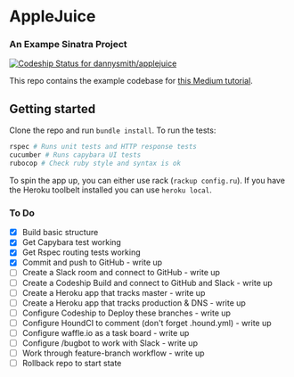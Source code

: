 # AppleJuice
### An Exampe Sinatra Project

[ ![Codeship Status for dannysmith/applejuice](https://codeship.com/projects/512b0fd0-8be2-0133-9aa6-5ed2a6e67545/status?branch=master)](https://codeship.com/projects/123833)

This repo contains the example codebase for [this Medium tutorial](#).

## Getting started

Clone the repo and run `bundle install`. To run the tests:

```bash
rspec # Runs unit tests and HTTP response tests
cucumber # Runs capybara UI tests
rubocop # Check ruby style and syntax is ok
```

To spin the app up, you can either use rack (`rackup config.ru`). If you have the Heroku toolbelt installed you can use `heroku local`.

### To Do

- [X] Build basic structure
- [X] Get Capybara test working
- [X] Get Rspec routing tests working
- [X] Commit and push to GitHub - write up
- [ ] Create a Slack room and connect to GitHub - write up
- [ ] Create a Codeship Build and connect to GitHub and Slack - write up
- [ ] Create a Heroku app that tracks master - write up
- [ ] Create a Heroku app that tracks production & DNS - write up
- [ ] Configure Codeship to Deploy these branches - write up
- [ ] Configure HoundCI to comment (don't forget .hound.yml) - write up
- [ ] Configure waffle.io as a task board - write up
- [ ] Configure /bugbot to work with Slack - write up
- [ ] Work through feature-branch workflow - write up
- [ ] Rollback repo to start state
